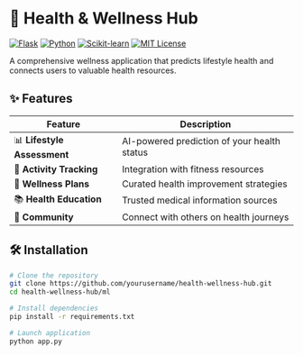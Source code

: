 # 🌿 Health & Wellness Hub

[![Flask](https://img.shields.io/badge/Flask-2.0.1-000000?style=flat&logo=flask)](https://flask.palletsprojects.com/)
[![Python](https://img.shields.io/badge/Python-3.8+-blue?style=flat&logo=python)](https://www.python.org/)
[![Scikit-learn](https://img.shields.io/badge/Scikit--learn-1.0-orange?style=flat&logo=scikit-learn)](https://scikit-learn.org/)
[![MIT License](https://img.shields.io/badge/License-MIT-green.svg)](https://opensource.org/licenses/MIT)

A comprehensive wellness application that predicts lifestyle health and connects users to valuable health resources.

## ✨ Features

| Feature | Description |
|---------|-------------|
| 📊 **Lifestyle Assessment** | AI-powered prediction of your health status |
| 🏃 **Activity Tracking** | Integration with fitness resources |
| 🧠 **Wellness Plans** | Curated health improvement strategies |
| 📚 **Health Education** | Trusted medical information sources |
| 👥 **Community** | Connect with others on health journeys |

## 🛠️ Installation

```bash
# Clone the repository
git clone https://github.com/yourusername/health-wellness-hub.git
cd health-wellness-hub/ml

# Install dependencies
pip install -r requirements.txt

# Launch application
python app.py
